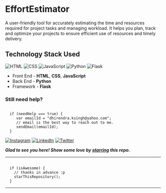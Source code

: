 # EffortEstimator
A user-friendly tool for accurately estimating the time and resources required for project tasks and managing workload. It helps you plan, track and optimize your projects to ensure efficient use of resources and timely delivery.

## Technology Stack Used

![HTML](https://img.shields.io/badge/frontend-html-orange.svg?logo=html5&style=flat-square) 
![CSS](https://img.shields.io/badge/frontend-css-yellowgreen.svg?logo=css3&style=flat-square)
![JavaScript](https://img.shields.io/badge/frontend-js-blue.svg?logo=js&style=flat-square)
![Python](https://img.shields.io/badge/backend-python-pink.svg?logo=python&style=flat-square)
![Flask](https://img.shields.io/badge/framework-flask-yellow.svg?logo=flask&style=flat-square)

- Front End - **HTML**, **CSS**, **JavaScript**
- Back End - **Python**
- Framework - **Flask**
### Still need help?

```

  if (needHelp === true) {
     var emailId = "dhirendra.ksingh@yahoo.com";
     // email is the best way to reach out to me.
     sendEmail(emailId);
  }

```

  [![Instagram](https://img.shields.io/static/v1.svg?label=follow&message=@thedramatickid&color=grey&logo=instagram&style=flat&logoColor=white&colorA=critical)](https://www.instagram.com/thedramatickid/) [![LinkedIn](https://img.shields.io/static/v1.svg?label=connect&message=@dhirendra-singh-115218164/&color=9cf&logo=linkedin&style=flat&logoColor=white&colorA=blue)](https://www.linkedin.com/in/dhirendra-singh-115218164/) [![Twitter](https://img.shields.io/static/v1.svg?label=connect&message=@_thedramatickid&color=grey&logo=twitter&style=flat&logoColor=white&colorA=critical)](https://twitter.com/_thedramatickid)

***Glad to see you here! Show some love by [starring](https://github.com/deloitte-dhirendrasingh/Email-Signature/) this repo.***

-----

```

  if (isAwesome) {
    // thanks in advance :p
    starThisRepository();
  }

```

******
